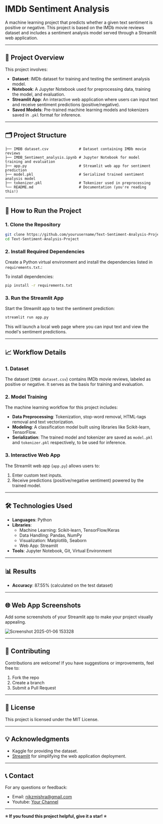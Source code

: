 # IMDb Sentiment Analysis

A machine learning project that predicts whether a given text sentiment is positive or negative. This project is based on the IMDb movie reviews dataset and includes a sentiment analysis model served through a Streamlit web application.

---

## 🎯 Project Overview
This project involves:
- **Dataset**: IMDb dataset for training and testing the sentiment analysis model.
- **Notebook**: A Jupyter Notebook used for preprocessing data, training the model, and evaluation.
- **Streamlit App**: An interactive web application where users can input text and receive sentiment predictions (positive/negative).
- **Saved Models**: Pre-trained machine learning models and tokenizers saved in `.pkl` format for inference.

---

## 🗂 Project Structure

```
├── IMDB dataset.csv              # Dataset containing IMDb movie reviews
├── IMDB_Sentiment_analysis.ipynb # Jupyter Notebook for model training and evaluation
├── app.py                        # Streamlit web app for sentiment prediction
├── model.pkl                     # Serialized trained sentiment analysis model
├── tokenizer.pkl                 # Tokenizer used in preprocessing
└── README.md                     # Documentation (you're reading this!)
```

---

## 🚀 How to Run the Project

### 1. **Clone the Repository**
```bash
git clone https://github.com/yourusername/Text-Sentiment-Analysis-Project.git
cd Text-Sentiment-Analysis-Project
```

### 2. **Install Required Dependencies**
Create a Python virtual environment and install the dependencies listed in `requirements.txt`.:

To install dependencies:
```bash
pip install -r requirements.txt
```

### 3. **Run the Streamlit App**
Start the Streamlit app to test the sentiment prediction:
```bash
streamlit run app.py
```
This will launch a local web page where you can input text and view the model's sentiment predictions.

---

## 📈 Workflow Details

### 1. **Dataset**
The dataset (`IMDB dataset.csv`) contains IMDb movie reviews, labeled as positive or negative. It serves as the basis for training and evaluation.

### 2. **Model Training**
The machine learning workflow for this project includes:
- **Data Preprocessing**: Tokenization, stop-word removal, HTML-tags removal and text vectorization.
- **Modeling**: A classification model built using libraries like Scikit-learn, TensorFlow.
- **Serialization**: The trained model and tokenizer are saved as `model.pkl` and `tokenizer.pkl` respectively, to be used for inference.

### 3. **Interactive Web App**
The Streamlit web app (`app.py`) allows users to:
1. Enter custom text inputs.
2. Receive predictions (positive/negative sentiment) powered by the trained model.

---

## 🛠 Technologies Used
- **Languages**: Python
- **Libraries**:
  - Machine Learning: Scikit-learn, TensorFlow/Keras
  - Data Handling: Pandas, NumPy
  - Visualization: Matplotlib, Seaborn
  - Web App: Streamlit
- **Tools**: Jupyter Notebook, Git, Virtual Environment

---

## 📊 Results
- **Accuracy**: 87.55% (calculated on the test dataset)
---

## 🌐 Web App Screenshots
Add some screenshots of your Streamlit app to make your project visually appealing.

![Screenshot 2025-01-06 153328](https://github.com/user-attachments/assets/361c9fe9-42e1-454c-918a-cf335dab938f)



---

## 🤝 Contributing
Contributions are welcome! If you have suggestions or improvements, feel free to:
1. Fork the repo
2. Create a branch
3. Submit a Pull Request

---

## 📄 License
This project is licensed under the MIT License.

---

## 💡 Acknowledgments
- Kaggle for providing the dataset.
- [Streamlit](https://streamlit.io/) for simplifying the web application deployment.

---

## 📞 Contact
For any questions or feedback:
- Email: nikzmishra@gmail.com
- Youtube: [Your Channel](https://www.youtube.com/@DataScienceSensei/videos)

---
**⭐ If you found this project helpful, give it a star! ⭐**
